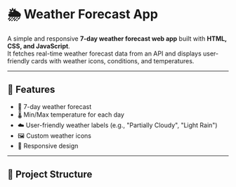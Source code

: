 # 🌦️ Weather Forecast App

A simple and responsive **7-day weather forecast web app** built with **HTML, CSS, and JavaScript**.  
It fetches real-time weather forecast data from an API and displays user-friendly cards with weather icons, conditions, and temperatures.

---

## 🚀 Features
- 📅 7-day weather forecast  
- 🌡️ Min/Max temperature for each day  
- ☁️ User-friendly weather labels (e.g., "Partially Cloudy", "Light Rain")  
- 🖼️ Custom weather icons  
- 📱 Responsive design  

---

## 📂 Project Structure
